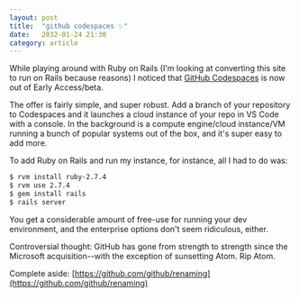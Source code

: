 ```yaml
---
layout: post
title:  "github codespaces ✨"
date:   2032-01-24 21:30
category: article
---
```


While playing around with Ruby on Rails (I'm looking at converting this site to run on Rails because reasons) I noticed that [GitHub Codespaces](https://github.com/codespaces) is now out of Early Access/beta.

The offer is fairly simple, and super robust. Add a branch of your repository to Codespaces and it launches a cloud instance of your repo in VS Code with a console. In the background is a compute engine/cloud instance/VM running a bunch of popular systems out of the box, and it's super easy to add more.

To add Ruby on Rails and run my instance, for instance, all I had to do was:

```bash
$ rvm install ruby-2.7.4
$ rvm use 2.7.4
$ gem install rails
$ rails server
```

You get a considerable amount of free-use for running your dev environment, and the enterprise options don't seem ridiculous, either.

Controversial thought: GitHub has gone from strength to strength since the Microsoft acquisition--with the exception of sunsetting Atom. Rip Atom.

Complete aside: [https://github.com/github/renaming](https://github.com/github/renaming)
